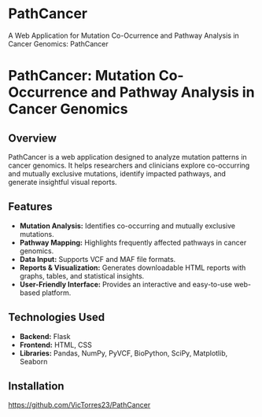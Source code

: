 # PathCancer
A Web Application for Mutation Co-Ocurrence and Pathway Analysis in Cancer Genomics: PathCancer

# PathCancer: Mutation Co-Occurrence and Pathway Analysis in Cancer Genomics

## Overview
PathCancer is a web application designed to analyze mutation patterns in cancer genomics. It helps researchers and clinicians explore co-occurring and mutually exclusive mutations, identify impacted pathways, and generate insightful visual reports.

## Features
- **Mutation Analysis:** Identifies co-occurring and mutually exclusive mutations.
- **Pathway Mapping:** Highlights frequently affected pathways in cancer genomics.
- **Data Input:** Supports VCF and MAF file formats.
- **Reports & Visualization:** Generates downloadable HTML reports with graphs, tables, and statistical insights.
- **User-Friendly Interface:** Provides an interactive and easy-to-use web-based platform.

## Technologies Used
- **Backend:** Flask
- **Frontend:** HTML, CSS
- **Libraries:** Pandas, NumPy, PyVCF, BioPython, SciPy, Matplotlib, Seaborn

## Installation

  https://github.com/VicTorres23/PathCancer

